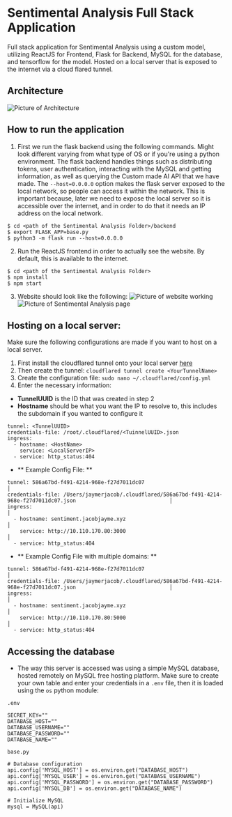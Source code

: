 # Sentimental Analysis Full Stack Application 
Full stack application for Sentimental Analysis using a custom model, utilizing ReactJS for Frontend, Flask for Backend, MySQL for the database, and tensorflow for the model. Hosted on a local server that is exposed to the internet via a cloud flared tunnel.

## Architecture
![Picture of Architecture](https://media.discordapp.net/attachments/1149135431846338631/1181373253541965894/2250diagrams-Highlevel-overview.drawio_2.png?ex=6580d294&is=656e5d94&hm=91bd58b48ff426cb40ce2c7e6c798bf598c89ac1031ecd118465f76d9feea461&=&format=webp&quality=lossless&width=2120&height=842)


## How to run the application 
1. First we run the flask backend using the following commands. Might look different varying from what type of OS or if you're using a python environment. The flask backend handles things such as distributing tokens, user authentication, interacting with the MySQL and getting information, as well as querying the Custom made AI API that we have made. The `--host=0.0.0.0` option makes the flask server exposed to the local network, so people can access it within the network. This is important because, later we need to expose the local server so it is accessible over the internet, and in order to do that it needs an IP address on the local network.
```
$ cd <path of the Sentimental Analysis Folder>/backend
$ export FLASK_APP=base.py
$ python3 -m flask run --host=0.0.0.0
```
2. Run the ReactJS frontend in order to actually see the website. By default, this is available to the internet.
```
$ cd <path of the Sentimental Analysis Folder> 
$ npm install 
$ npm start 
```
3. Website should look like the following: 
![Picture of website working](https://media.discordapp.net/attachments/1153457454772928594/1178530929745068052/image.png?ex=65767b75&is=65640675&hm=2d6909c1883c0e5e6913e797c6e717644b8c40c1ad87e597d999cb59edf4a4a3&=&width=2356&height=1313)
![Picture of Sentimental Analysis page](https://media.discordapp.net/attachments/1153457454772928594/1178531234276712458/image.png?ex=65767bbe&is=656406be&hm=6586cf86d075afb04c6074bac49a2c5df2917f36b012a529b09efd202bfd1362&=&width=2356&height=1313)

## Hosting on a local server:
Make sure the following configurations are made if you want to host on a local server.

1. First install the cloudflared tunnel onto your local server [here](http://github.com/cloudflare/cloudflared/releases/latest/)
2. Then create the tunnel: `cloudflared tunnel create <YourTunnelName>`
3. Create the configuration file: `sudo nano ~/.cloudflared/config.yml`
4. Enter the necessary information: 
- **TunnelUUID** is the ID that was created in step 2
- **Hostname** should be what you want the IP to resolve to, this includes the subdomain if you wanted to configure it
```
tunnel: <TunnelUUID>
credentials-file: /root/.cloudflared/<TuinnelUUID>.json
ingress:
  - hostname: <HostName>
    service: <LocalServerIP>
  - service: http_status:404
```
- ** Example Config File: **
```
tunnel: 586a67bd-f491-4214-968e-f27d7011dc07                                                                             │
credentials-file: /Users/jaymerjacob/.cloudflared/586a67bd-f491-4214-968e-f27d7011dc07.json                              │
ingress:                                                                                                                 │
  - hostname: sentiment.jacobjayme.xyz                                                                                   │
    service: http://10.110.170.80:3000                                                                                   │
  - service: http_status:404 
```
- ** Example Config File with multiple domains: **
```
tunnel: 586a67bd-f491-4214-968e-f27d7011dc07                                                                             │
credentials-file: /Users/jaymerjacob/.cloudflared/586a67bd-f491-4214-968e-f27d7011dc07.json                              │
ingress:                                                                                                                 │
  - hostname: sentiment.jacobjayme.xyz                                                                                   │
    service: http://10.110.170.80:5000                                                                                   │
  - service: http_status:404 
```

## Accessing the database
- The way this server is accessed was using a simple MySQL database, hosted remotely on MySQL free hosting platform. Make sure to create your own table and enter your credentials in a `.env` file, then it is loaded using the `os` python module:

`.env`
```
SECRET_KEY=""
DATABASE_HOST=""
DATABASE_USERNAME=""
DATABASE_PASSWORD=""
DATABASE_NAME=""
```

`base.py`
```
# Database configuration
api.config['MYSQL_HOST'] = os.environ.get("DATABASE_HOST")
api.config['MYSQL_USER'] = os.environ.get("DATABASE_USERNAME")
api.config['MYSQL_PASSWORD'] = os.environ.get("DATABASE_PASSWORD")
api.config['MYSQL_DB'] = os.environ.get("DATABASE_NAME")

# Initialize MySQL
mysql = MySQL(api)
```
